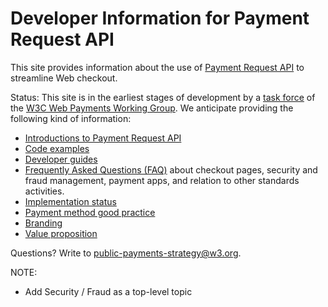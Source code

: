 
# Developer Information for Payment Request API

This site provides information about the use of [Payment Request API](https://www.w3.org/TR/payment-request/) to streamline Web checkout. 

Status: This site is in the earliest stages of development by a [task force](https://github.com/w3c/webpayments/wiki/Adoption2017) of the [W3C Web Payments Working Group](http://www.w3.org/Payments/WG/). We anticipate providing the following kind of information:

* [Introductions to Payment Request API](https://github.com/w3c/payment-request-info/wiki/Introductions)
* [Code examples](https://github.com/w3c/payment-request-info/wiki/CodeExamples)
* [Developer guides](https://github.com/w3c/payment-request-info/wiki/DeveloperGuides)
* [Frequently Asked Questions (FAQ)](https://github.com/w3c/payment-request-info/wiki/FAQ) about checkout pages, security and fraud management, payment apps, and relation to other standards activities.
* [Implementation status](https://github.com/w3c/payment-request-info/wiki/ImplementationStatus)
* [Payment method good practice](https://github.com/w3c/payment-request-info/wiki/PaymentMethodPractice)
* [Branding](https://github.com/w3c/payment-request-info/wiki/Branding)
* [Value proposition](https://github.com/w3c/payment-request-info/wiki/ValueProposition)

Questions? Write to public-payments-strategy@w3.org.

NOTE:
* Add Security / Fraud as a top-level topic
